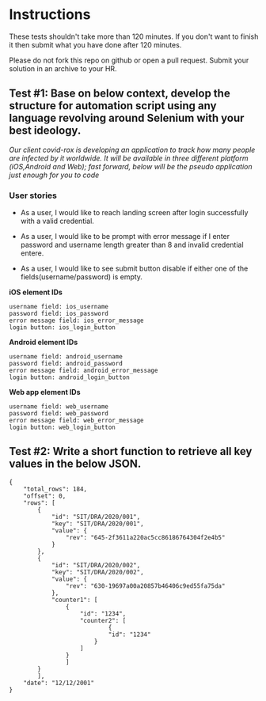 # Instructions
These tests shouldn't take more than 120 minutes. If you don't want to finish it then submit what you have done after 120 minutes.

Please do not fork this repo on github or open a pull request. Submit your solution in an archive to your HR.

## Test #1: Base on below context, develop the structure for automation script using any language revolving around Selenium with your best ideology. 

*Our client covid-rox is developing an application to track how many people are infected by it worldwide.  It will be available in three different platform (iOS,Android and Web); fast forward, below will be the pseudo application just enough for you to code*

### User stories
 * As a user, I would like to reach landing screen after login successfully with a valid credential.

 * As a user, I would like to be prompt with error message if I enter password and username length greater than 8 and invalid credential entere.

 * As a user, I would like to see submit button disable if either one of the fields(username/password) is empty.

**iOS element IDs**
```
username field: ios_username
password field: ios_password
error message field: ios_error_message
login button: ios_login_button
```

**Android element IDs**
```
username field: android_username
password field: android_password
error message field: android_error_message
login button: android_login_button
```

**Web app element IDs**
```
username field: web_username
password field: web_password
error message field: web_error_message
login button: web_login_button
```

## Test #2: Write a short function to retrieve all key values in the below JSON. 
```
{
    "total_rows": 184,
    "offset": 0,
    "rows": [
        {
            "id": "SIT/DRA/2020/001",
            "key": "SIT/DRA/2020/001",
            "value": {
                "rev": "645-2f3611a220ac5cc86186764304f2e4b5"
            }
        },
        {
            "id": "SIT/DRA/2020/002",
            "key": "SIT/DRA/2020/002",
            "value": {
                "rev": "630-19697a00a20857b46406c9ed55fa75da"
            },
            "counter1": [
                {
                    "id": "1234",
                    "counter2": [
	                        {
                            "id": "1234"
                        }
                    ]
                }
	            ]
        }
	    ],
    "date": "12/12/2001"
}
```
